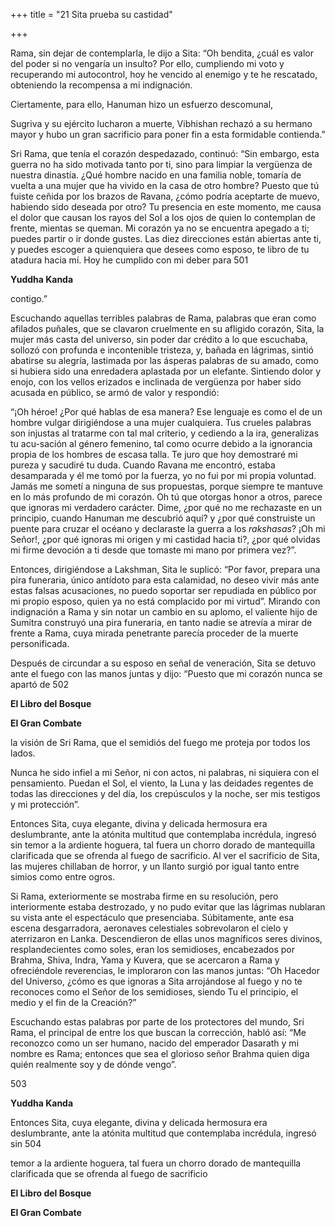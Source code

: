 +++
title = "21 Sita prueba su castidad"

+++

Rama, sin dejar de contemplarla, le dijo a Sita: “Oh bendita, ¿cuál es valor del poder si no vengaría un insulto? Por ello, cumpliendo mi voto y recuperando mi autocontrol, hoy he vencido al enemigo y te he rescatado, obteniendo la recompensa a mi indignación.

Ciertamente, para ello, Hanuman hizo un esfuerzo descomunal,

Sugriva y su ejército lucharon a muerte, Vibhishan rechazó a su hermano mayor y hubo un gran sacrificio para poner fin a esta formidable contienda.”

Sri Rama, que tenía el corazón despedazado, continuó: “Sin embargo, esta guerra no ha sido motivada tanto por ti, sino para limpiar la vergüenza de nuestra dinastía. ¿Qué hombre nacido en una familia noble, tomaría de vuelta a una mujer que ha vivido en la casa de otro hombre? Puesto que tú fuiste ceñida por los brazos de Ravana, ¿cómo podría aceptarte de muevo, habiendo sido deseada por otro? Tu presencia en este momento, me causa el dolor que causan los rayos del Sol a los ojos de quien lo contemplan de frente, mientas se queman. Mi corazón ya no se encuentra apegado a ti; puedes partir o ir donde gustes. Las diez direcciones están abiertas ante ti, y puedes escoger a quienquiera que desees como esposo, te libro de tu atadura hacia mí. Hoy he cumplido con mi deber para 501

**Yuddha Kanda**

contigo.”

Escuchando aquellas terribles palabras de Rama, palabras que eran como afilados puñales, que se clavaron cruelmente en su afligido corazón, Sita, la mujer más casta del universo, sin poder dar crédito a lo que escuchaba, sollozó con profunda e incontenible tristeza, y, bañada en lágrimas, sintió abatirse su alegría, lastimada por las ásperas palabras de su amado, como si hubiera sido una enredadera aplastada por un elefante. Sintiendo dolor y enojo, con los vellos erizados e inclinada de vergüenza por haber sido acusada en público, se armó de valor y respondió:

“¡Oh héroe\! ¿Por qué hablas de esa manera? Ese lenguaje es como el de un hombre vulgar dirigiéndose a una mujer cualquiera. Tus crueles palabras son injustas al tratarme con tal mal criterio, y cediendo a la ira, generalizas tu acu-sación al género femenino, tal como ocurre debido a la ignorancia propia de los hombres de escasa talla. Te juro que hoy demostraré mi pureza y sacudiré tu duda. Cuando Ravana me encontró, estaba desamparada y él me tomó por la fuerza, yo no fui por mi propia voluntad. Jamás me sometí a ninguna de sus propuestas, porque siempre te mantuve en lo más profundo de mi corazón. Oh tú que otorgas honor a otros, parece que ignoras mi verdadero carácter. Dime, ¿por qué no me rechazaste en un principio, cuando Hanuman me descubrió aquí? y ¿por qué construiste un puente para cruzar el océano y declaraste la guerra a los *rakshasas*? ¡Oh mi Señor\!, ¿por qué ignoras mi origen y mi castidad hacia ti?, ¿por qué olvidas mi firme devoción a ti desde que tomaste mi mano por primera vez?”.

Entonces, dirigiéndose a Lakshman, Sita le suplicó: “Por favor, prepara una pira funeraria, único antídoto para esta calamidad, no deseo vivir más ante estas falsas acusaciones, no puedo soportar ser repudiada en público por mi propio esposo, quien ya no está complacido por mi virtud”. Mirando con indignación a Rama y sin notar un cambio en su aplomo, el valiente hijo de Sumitra construyó una pira funeraria, en tanto nadie se atrevía a mirar de frente a Rama, cuya mirada penetrante parecía proceder de la muerte personificada.

Después de circundar a su esposo en señal de veneración, Sita se detuvo ante el fuego con las manos juntas y dijo: “Puesto que mi corazón nunca se apartó de 502

**El Libro del Bosque**

**El Gran Combate**

la visión de Sri Rama, que el semidiós del fuego me proteja por todos los lados.

Nunca he sido infiel a mi Señor, ni con actos, ni palabras, ni siquiera con el pensamiento. Puedan el Sol, el viento, la Luna y las deidades regentes de todas las direcciones y del día, los crepúsculos y la noche, ser mis testigos y mi protección”.

Entonces Sita, cuya elegante, divina y delicada hermosura era deslumbrante, ante la atónita multitud que contemplaba incrédula, ingresó sin temor a la ardiente hoguera, tal fuera un chorro dorado de mantequilla clarificada que se ofrenda al fuego de sacrificio. Al ver el sacrificio de Sita, las mujeres chillaban de horror, y un llanto surgió por igual tanto entre simios como entre ogros.

Si Rama, exteriormente se mostraba firme en su resolución, pero interiormente estaba destrozado, y no pudo evitar que las lágrimas nublaran su vista ante el espectáculo que presenciaba. Súbitamente, ante esa escena desgarradora, aeronaves celestiales sobrevolaron el cielo y aterrizaron en Lanka. Descendieron de ellas unos magníficos seres divinos, resplandecientes como soles, eran los semidioses, encabezados por Brahma, Shiva, Indra, Yama y Kuvera, que se acercaron a Rama y ofreciéndole reverencias, le imploraron con las manos juntas: “Oh Hacedor del Universo, ¿cómo es que ignoras a Sita arrojándose al fuego y no te reconoces como el Señor de los semidioses, siendo Tu el principio, el medio y el fin de la Creación?”

Escuchando estas palabras por parte de los protectores del mundo, Sri Rama, el principal de entre los que buscan la corrección, habló así: “Me reconozco como un ser humano, nacido del emperador Dasarath y mi nombre es Rama; entonces que sea el glorioso señor Brahma quien diga quién realmente soy y de dónde vengo”.

503





**Yuddha Kanda**

Entonces Sita, cuya elegante, divina y delicada hermosura era deslumbrante, ante la atónita multitud que contemplaba incrédula, ingresó sin 504

temor a la ardiente hoguera, tal fuera un chorro dorado de mantequilla clarificada que se ofrenda al fuego de sacrificio

**El Libro del Bosque**

**El Gran Combate**
